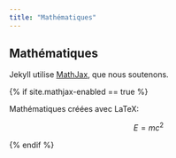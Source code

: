 ```yaml
---
title: "Mathématiques"
---
```


## Mathématiques

Jekyll utilise [MathJax](https://docs.mathjax.org/en/latest/), que nous soutenons.

{% if site.mathjax-enabled == true %}

Mathématiques créées avec LaTeX:

$$E = mc^2$$

{% endif %}
